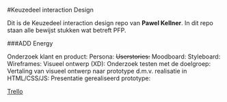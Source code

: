 #Keuzedeel interaction Design

Dit is de Keuzedeel interaction design repo van **Pawel Kellner**.
In dit repo staan alle bewijst stukken wat betreft PFP.

###ADD Energy

Onderzoek klant en product:
Persona:
~~Userstories:~~
Moodboard:
Styleboard:
Wireframes:
Visueel ontwerp (XD):
Onderzoek testen met de doelgroep:
Vertaling van visueel ontwerp naar prototype d.m.v. realisatie in HTML/CSS/JS:
Presentatie gerealiseerd prototype:

[Trello](https://trello.com/b/yfcmdVdI/add-energy)
